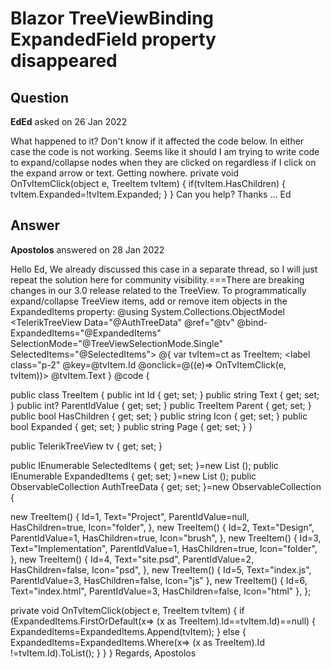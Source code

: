 # Blazor TreeViewBinding ExpandedField property disappeared

## Question

**EdEd** asked on 26 Jan 2022

What happened to it? Don't know if it affected the code below. In either case the code is not working. Seems like it should I am trying to write code to expand/collapse nodes when they are clicked on regardless if I click on the expand arrow or text. Getting nowhere. private void OnTvItemClick(object e, TreeItem tvItem)
{
if(tvItem.HasChildren)
{
tvItem.Expanded=!tvItem.Expanded;
}
} Can you help? Thanks ... Ed

## Answer

**Apostolos** answered on 28 Jan 2022

Hello Ed, We already discussed this case in a separate thread, so I will just repeat the solution here for community visibility.===There are breaking changes in our 3.0 release related to the TreeView. To programmatically expand/collapse TreeView items, add or remove item objects in the ExpandedItems property: @using System.Collections.ObjectModel <TelerikTreeView Data="@AuthTreeData" @ref="@tv" @bind-ExpandedItems="@ExpandedItems" SelectionMode="@TreeViewSelectionMode.Single" SelectedItems="@SelectedItems"> <TreeViewBindings> <TreeViewBinding ParentIdField="ParentIdValue"> <ItemTemplate Context="ct"> @{
var tvItem=ct as TreeItem; <label class="p-2" @key=@tvItem.Id @onclick=@((e)=> OnTvItemClick(e, tvItem))>
@tvItem.Text </label> } </ItemTemplate> </TreeViewBinding> </TreeViewBindings> </TelerikTreeView> @code {

public class TreeItem
{
public int Id { get; set; }
public string Text { get; set; }
public int? ParentIdValue { get; set; }
public TreeItem Parent { get; set; }
public bool HasChildren { get; set; }
public string Icon { get; set; }
public bool Expanded { get; set; }
public string Page { get; set; }
}

public TelerikTreeView tv { get; set; }

public IEnumerable <object> SelectedItems { get; set; }=new List <object> ();
public IEnumerable <object> ExpandedItems { get; set; }=new List <TreeItem> ();
public ObservableCollection <TreeItem> AuthTreeData { get; set; }=new
ObservableCollection <TreeItem> {

new TreeItem()
{
Id=1,
Text="Project",
ParentIdValue=null,
HasChildren=true,
Icon="folder",
},
new TreeItem()
{
Id=2,
Text="Design",
ParentIdValue=1,
HasChildren=true,
Icon="brush",
},
new TreeItem()
{
Id=3,
Text="Implementation",
ParentIdValue=1,
HasChildren=true,
Icon="folder",
},
new TreeItem()
{
Id=4,
Text="site.psd",
ParentIdValue=2,
HasChildren=false,
Icon="psd",
},
new TreeItem()
{
Id=5,
Text="index.js",
ParentIdValue=3,
HasChildren=false,
Icon="js"
},
new TreeItem()
{
Id=6,
Text="index.html",
ParentIdValue=3,
HasChildren=false,
Icon="html"
},
};

private void OnTvItemClick(object e, TreeItem tvItem)
{ if (ExpandedItems.FirstOrDefault(x=> (x as TreeItem).Id==tvItem.Id)==null)
{
ExpandedItems=ExpandedItems.Append(tvItem);
}
else
{
ExpandedItems=ExpandedItems.Where(x=> (x as TreeItem).Id !=tvItem.Id).ToList();
} }
} Regards, Apostolos
